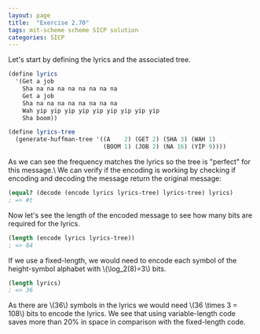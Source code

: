 ```yaml
---
layout: page
title:  "Exercise 2.70"
tags: mit-scheme scheme SICP solution
categories: SICP
---
```

Let's start by defining the lyrics and the associated tree.
```scheme
(define lyrics
  '(Get a job
    Sha na na na na na na na na
    Get a job
    Sha na na na na na na na na
    Wah yip yip yip yip yip yip yip yip yip
    Sha boom))

(define lyrics-tree
  (generate-huffman-tree '((A    2) (GET 2) (SHA 3) (WAH 1)
                           (BOOM 1) (JOB 2) (NA 16) (YIP 9))))
```
As we can see the frequency matches the lyrics so the tree is "perfect" for this message.\\
We can verify if the encoding is working by checking if encoding and decoding the message return the original message:
```scheme
(equal? (decode (encode lyrics lyrics-tree) lyrics-tree) lyrics)
; => #t
```
Now let's see the length of the encoded message to see how many bits are required for the lyrics.
```scheme
(length (encode lyrics lyrics-tree))
; => 84
```
If we use a fixed-length, we would need to encode each symbol of the height-symbol alphabet with \\\(\log_2\(8\)=3\\) bits.
```scheme
(length lyrics)
; => 36
```
As there are \\(36\\) symbols in the lyrics we would need \\(36 \times 3 = 108\\) bits to encode the lyrics. We see that using variable-length code saves more than 20% in space in comparison with the fixed-length code.

